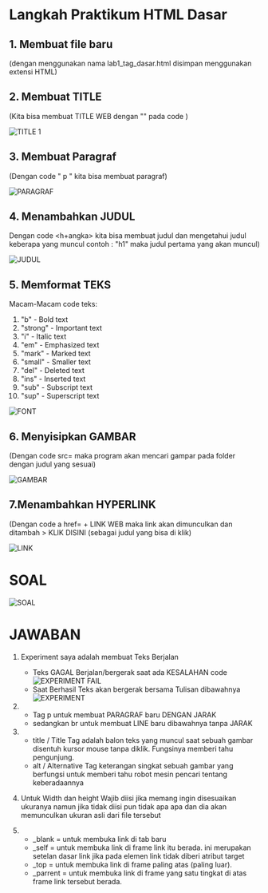 # Langkah Praktikum HTML Dasar

## 1. Membuat file baru

(dengan menggunakan nama lab1_tag_dasar.html disimpan menggunakan extensi HTML)

## 2. Membuat TITLE

(Kita bisa membuat TITLE WEB dengan "<title> </title>" pada code )

![TITLE 1](https://user-images.githubusercontent.com/56239989/112272449-ca3b1580-8cae-11eb-8642-3da26074c6c7.jpg)

## 3. Membuat Paragraf

(Dengan code " p " kita bisa membuat paragraf)
  
![PARAGRAF](https://user-images.githubusercontent.com/56239989/112272571-f8b8f080-8cae-11eb-9236-084f1148d8ed.jpg)

## 4. Menambahkan JUDUL

Dengan code <h+angka> kita bisa membuat judul dan mengetahui judul keberapa yang muncul contoh : "h1" maka judul pertama yang akan muncul)
  
![JUDUL](https://user-images.githubusercontent.com/56239989/112272715-1f772700-8caf-11eb-9d5b-e7967dbc207e.jpg)

## 5. Memformat TEKS

Macam-Macam code teks: 
1. "b" - Bold text
2. "strong" - Important text
3. "i" - Italic text
4. "em" - Emphasized text
5. "mark" - Marked text
6. "small" - Smaller text
7. "del" - Deleted text
8. "ins" - Inserted text
9. "sub" - Subscript text
10. "sup" - Superscript text

![FONT](https://user-images.githubusercontent.com/56239989/112273068-81379100-8caf-11eb-9f39-f3d3d3d51c48.jpg)

## 6. Menyisipkan GAMBAR

(Dengan code src= maka program akan mencari gampar pada folder dengan judul yang sesuai)

![GAMBAR](https://user-images.githubusercontent.com/56239989/112273203-a88e5e00-8caf-11eb-8f1d-b3abbdbab56f.jpg)

## 7.Menambahkan HYPERLINK

(Dengan code a href= + LINK WEB maka link akan dimunculkan dan ditambah > KLIK DISINI </a> (sebagai judul yang bisa di klik)

![LINK](https://user-images.githubusercontent.com/56239989/112273374-dc698380-8caf-11eb-9f06-0e025514a6f9.jpg)

# SOAL

![SOAL](https://user-images.githubusercontent.com/56239989/112276063-dc1eb780-8cb2-11eb-8255-6c99605fe788.jpg)

# JAWABAN
1. Experiment saya adalah membuat Teks Berjalan
   - Teks GAGAL Berjalan/bergerak saat ada KESALAHAN code
![EXPERIMENT FAIL](https://user-images.githubusercontent.com/56239989/112277055-f4db9d00-8cb3-11eb-9b81-ee30cd87e15e.jpg)
   - Saat Berhasil Teks akan bergerak bersama Tulisan dibawahnya
![EXPERIMENT](https://user-images.githubusercontent.com/56239989/112276305-2acc5180-8cb3-11eb-8e9e-2a4420fa430e.jpg)

2. - Tag p untuk membuat PARAGRAF baru DENGAN JARAK 
   - sedangkan br untuk membuat LINE baru dibawahnya tanpa JARAK
   
3. - title / Title Tag adalah balon teks yang muncul saat sebuah gambar disentuh kursor mouse tanpa diklik. Fungsinya memberi tahu pengunjung.
   - alt / Alternative Tag keterangan singkat sebuah gambar yang berfungsi untuk memberi tahu robot mesin pencari tentang keberadaannya
4. Untuk Width dan height Wajib diisi jika memang ingin disesuaikan ukuranya namun jika tidak diisi pun tidak apa apa dan dia akan memunculkan ukuran asli dari file tersebut
5. - _blank   = untuk membuka link di tab baru
   - _self    = untuk membuka link di frame link itu berada. ini merupakan setelan dasar link jika pada elemen link tidak diberi atribut target
   - _top     = untuk membuka link di frame paling atas (paling luar).
   - _parrent = untuk membuka link di frame yang satu tingkat di atas frame link tersebut berada.


